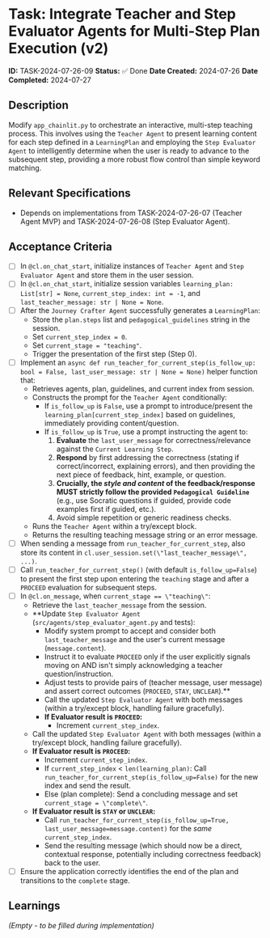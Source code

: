 # Task: Integrate Teacher and Step Evaluator Agents for Multi-Step Plan Execution (v2)

**ID:** TASK-2024-07-26-09
**Status:** ✅ Done
**Date Created:** 2024-07-26
**Date Completed:** 2024-07-27

## Description

Modify `app_chainlit.py` to orchestrate an interactive, multi-step teaching process. This involves using the `Teacher Agent` to present learning content for each step defined in a `LearningPlan` and employing the `Step Evaluator Agent` to intelligently determine when the user is ready to advance to the subsequent step, providing a more robust flow control than simple keyword matching.

## Relevant Specifications

*   Depends on implementations from TASK-2024-07-26-07 (Teacher Agent MVP) and TASK-2024-07-26-08 (Step Evaluator Agent).

## Acceptance Criteria

*   [ ] In `@cl.on_chat_start`, initialize instances of `Teacher Agent` and `Step Evaluator Agent` and store them in the user session.
*   [ ] In `@cl.on_chat_start`, initialize session variables `learning_plan: List[str] = None`, `current_step_index: int = -1`, and `last_teacher_message: str | None = None`.
*   [ ] After the `Journey Crafter Agent` successfully generates a `LearningPlan`:
    *   Store the `plan.steps` list and `pedagogical_guidelines` string in the session.
    *   Set `current_step_index = 0`.
    *   Set `current_stage = "teaching"`.
    *   Trigger the presentation of the first step (Step 0).
*   [ ] Implement an `async def run_teacher_for_current_step(is_follow_up: bool = False, last_user_message: str | None = None)` helper function that:
    *   Retrieves agents, plan, guidelines, and current index from session.
    *   Constructs the prompt for the `Teacher Agent` conditionally:
        *   If `is_follow_up` is `False`, use a prompt to introduce/present the `learning_plan[current_step_index]` based on guidelines, immediately providing content/question.
        *   If `is_follow_up` is `True`, use a prompt instructing the agent to:
            1.  **Evaluate** the `last_user_message` for correctness/relevance against the `Current Learning Step`.
            2.  **Respond** by first addressing the correctness (stating if correct/incorrect, explaining errors), and then providing the next piece of feedback, hint, example, or question.
            3.  **Crucially, the *style and content* of the feedback/response MUST strictly follow the provided `Pedagogical Guideline`** (e.g., use Socratic questions if guided, provide code examples first if guided, etc.).
            4.  Avoid simple repetition or generic readiness checks.
    *   Runs the `Teacher Agent` within a try/except block.
    *   Returns the resulting teaching message string or an error message.
*   [ ] When sending a message from `run_teacher_for_current_step`, also store its content in `cl.user_session.set(\"last_teacher_message\", ...)`.
*   [ ] Call `run_teacher_for_current_step()` (with default `is_follow_up=False`) to present the first step upon entering the `teaching` stage and after a `PROCEED` evaluation for subsequent steps.
*   [ ] In `@cl.on_message`, when `current_stage == \"teaching\"`:
    *   Retrieve the `last_teacher_message` from the session.
    *   **Update `Step Evaluator Agent` (`src/agents/step_evaluator_agent.py` and tests):
        *   Modify system prompt to accept and consider both `last_teacher_message` and the user's current message (`message.content`).
        *   Instruct it to evaluate `PROCEED` only if the user explicitly signals moving on AND isn't simply acknowledging a teacher question/instruction.
        *   Adjust tests to provide pairs of (teacher message, user message) and assert correct outcomes (`PROCEED`, `STAY`, `UNCLEAR`).**
        *   Call the updated `Step Evaluator Agent` with both messages (within a try/except block, handling failure gracefully).
        *   **If Evaluator result is `PROCEED`:**
            *   Increment `current_step_index`.
    *   Call the updated `Step Evaluator Agent` with both messages (within a try/except block, handling failure gracefully).
    *   **If Evaluator result is `PROCEED`:**
        *   Increment `current_step_index`.
        *   If `current_step_index` < `len(learning_plan)`: Call `run_teacher_for_current_step(is_follow_up=False)` for the new index and send the result.
        *   Else (plan complete): Send a concluding message and set `current_stage = \"complete\"`.
    *   **If Evaluator result is `STAY` or `UNCLEAR`:**
        *   Call `run_teacher_for_current_step(is_follow_up=True, last_user_message=message.content)` for the *same* `current_step_index`.
        *   Send the resulting message (which should now be a direct, contextual response, potentially including correctness feedback) back to the user.
*   [ ] Ensure the application correctly identifies the end of the plan and transitions to the `complete` stage.

## Learnings

*(Empty - to be filled during implementation)*
